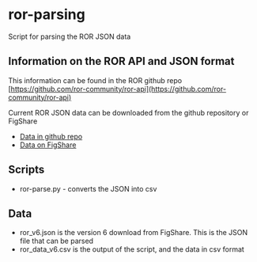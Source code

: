 # ror-parsing
Script for parsing the ROR JSON data 

## Information on the ROR API and JSON format
This information can be found in the ROR github repo  
[https://github.com/ror-community/ror-api](https://github.com/ror-community/ror-api)

Current ROR JSON data can be downloaded from the github repository or FigShare
- [Data in github repo](https://github.com/ror-community/ror-api/tree/master/rorapi/data)
- [Data on FigShare](https://figshare.com/collections/ROR_Data/4596503)

## Scripts

- ror-parse.py - converts the JSON into csv

## Data

- ror_v6.json is the version 6 download from FigShare. This is the JSON file that can be parsed
- ror_data_v6.csv is the output of the script, and the data in csv format